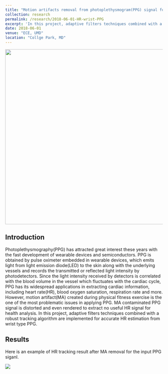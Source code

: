 ```yaml
---
title: "Motion artifacts removal from photoplethysmogram(PPG) signal for robust heart rate (HR) tracking"
collection: research
permalink: /research/2018-06-01-HR-wrist-PPG
excerpt: 'In this project, adaptive filters techniques combined with a robust tracking algorithm are implemented for accurate HR estimation from wrist type PPG.'
date: 2018-06-01
venue: "ECE, UMD"
location: "Collge Park, MD"
---
```

<img src="https://xtian17.github.io/images/HR_wrist_PPG/HR_wrist_PPG.png" width="560">

Introduction
------------
Photoplethysmography(PPG) has attracted great interest these years with the fast development of wearable devices and semiconductors. PPG is obtained by pulse oximeter embedded in wearable devices, which emits light from light emission diode(LED) to the skin along with the underlying vessels and records the transmitted or reflected light intensity by photodetectors. Since the light intensity received by detectors is correlated with the blood volume in the vessel which fluctuates with the cardiac cycle, PPG has its widespread applications in extracting cardiac information, including heart rate(HR), blood oxygen saturation, respiration rate and more. However, motion artifact(MA) created during physical fitness exercise is the one of the most problematic issues in applying PPG. MA contaminated PPG signal is distorted and even rendered to extract no useful HR signal for health analysis. In this project, adaptive filters techniques combined with a robust tracking algorithm are implemented for accurate HR estimation from wrist type PPG. 

Results
----------
Here is an example of HR tracking result after MA removal for the input PPG siganl.

![](https://xtian17.github.io/images/HR_wrist_PPG/HR_wrist_PPG.png)


